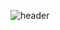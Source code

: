 ![header](https://capsule-render.vercel.app/api?type=wave&color=auto&height=300&section=header&text=Summary%20of%20Books&fontSize=90)

